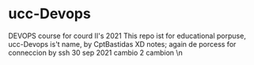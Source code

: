 # ucc-Devops
DEVOPS course for courd II's 2021
This repo ist for educational porpuse, ucc-Devops  is't name,
by CptBastidas XD
notes;
again de porcess for conneccion by ssh 
30 sep 2021
cambio 
2 cambion \n
